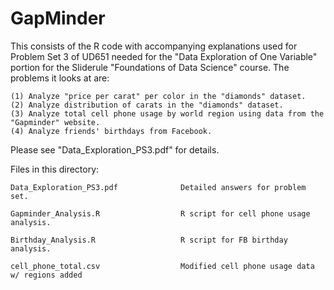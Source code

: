 # GapMinder
This consists of the R code with accompanying explanations used for Problem Set 3 of UD651 needed 
for the "Data Exploration of One Variable" portion for the Sliderule "Foundations of Data Science"
course.  The problems it looks at are:

    (1) Analyze "price per carat" per color in the "diamonds" dataset.
    (2) Analyze distribution of carats in the "diamonds" dataset.
    (3) Analyze total cell phone usage by world region using data from the "Gapminder" website.
    (4) Analyze friends' birthdays from Facebook.

Please see "Data_Exploration_PS3.pdf" for details.

Files in this directory:

    Data_Exploration_PS3.pdf              Detailed answers for problem set.
    
    Gapminder_Analysis.R                  R script for cell phone usage analysis.
    
    Birthday_Analysis.R                   R script for FB birthday analysis.
    
    cell_phone_total.csv                  Modified cell phone usage data w/ regions added
